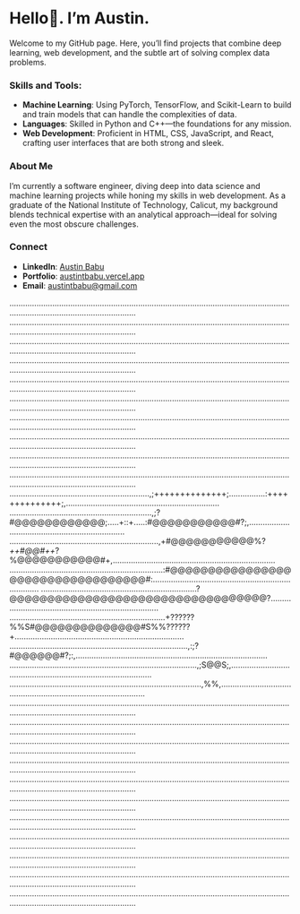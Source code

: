 # Hello👋. I’m Austin.

Welcome to my GitHub page. Here, you’ll find projects that combine deep learning, web development, and the subtle art of solving complex data problems.

### Skills and Tools:
- **Machine Learning**: Using PyTorch, TensorFlow, and Scikit-Learn to build and train models that can handle the complexities of data.
- **Languages**: Skilled in Python and C++—the foundations for any mission.
- **Web Development**: Proficient in HTML, CSS, JavaScript, and React, crafting user interfaces that are both strong and sleek.

### About Me
I’m currently a software engineer, diving deep into data science and machine learning projects while honing my skills in web development. As a graduate of the National Institute of Technology, Calicut, my background blends technical expertise with an analytical approach—ideal for solving even the most obscure challenges.

### Connect
- **LinkedIn**: [Austin Babu](http://www.linkedin.com/in/austin-t-babu/)
- **Portfolio**: [austintbabu.vercel.app](https://austintbabu.vercel.app/)
- **Email**: austintbabu@gmail.com
                                                                                                                                       
                                                                                                                                                      
....................................................................................................................................................................................
....................................................................................................................................................................................
....................................................................................................................................................................................
....................................................................................................................................................................................
....................................................................................................................................................................................
....................................................................................................................................................................................
....................................................................................................................................................................................
....................................................................................................................................................................................
....................................................................................................................................................................................
....................................................................................................................................................................................
..............................................................,;++++++++++++++;................:++++++++++++++;,....................................................................
...............................................................,;?#@@@@@@@@@@@@;.....+::+.....:#@@@@@@@@@@@#?;,.....................................................................
..................................................................,+#@@@@@@@@@@@%?*++#@@#++*?%@@@@@@@@@@@#+,........................................................................
....................................................................:#@@@@@@@@@@@@@@@@@@@@@@@@@@@@@@@@@@#:..........................................................................
.....................................................................?@@@@@@@@@@@@@@@@@@@@@@@@@@@@@@@@@@?...........................................................................
.....................................................................+??????%%S#@@@@@@@@@@@@@@#S%%??????+...........................................................................
...............................................................................,:;?#@@@@@@#?;:,.....................................................................................
...................................................................................,;S@@S;,.........................................................................................
.....................................................................................,%%,...........................................................................................
....................................................................................................................................................................................
....................................................................................................................................................................................
....................................................................................................................................................................................
....................................................................................................................................................................................
....................................................................................................................................................................................
....................................................................................................................................................................................
....................................................................................................................................................................................
....................................................................................................................................................................................
....................................................................................................................................................................................
....................................................................................................................................................................................
....................................................................................................................................................................................             
